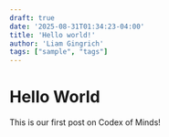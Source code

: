 ```yaml
---
draft: true
date: '2025-08-31T01:34:23-04:00'
title: 'Hello world!'
author: 'Liam Gingrich'
tags: ["sample", "tags"]
---
```


# Hello World

This is our first post on Codex of Minds!
